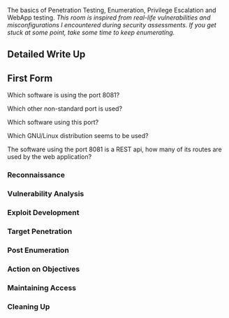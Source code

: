 The basics of Penetration Testing, Enumeration, Privilege Escalation and WebApp testing.
_This room is inspired from real-life vulnerabilities and misconfigurations_ _I encountered during security assessments._
_If you get stuck at some point, take some time to keep enumerating._

## Detailed Write Up
## First Form

Which software is using the port 8081?


Which other non-standard port is used?


Which software using this port?


Which GNU/Linux distribution seems to be used?


The software using the port 8081 is a REST api, how many of its routes are used by the web application?

### Reconnaissance  

### Vulnerability  Analysis 

### Exploit Development 

### Target Penetration 

### Post Enumeration 

### Action on Objectives 

### Maintaining Access 

### Cleaning Up 

